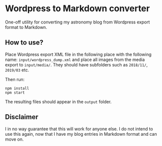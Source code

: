 # Wordpress to Markdown converter

One-off utility for converting my astronomy blog from Wordpress export format to
Markdown.

## How to use?

Place Wordpress export XML file in the following place with the following name:
`input/wordpress_dump.xml` and place all images from the media export to
`input/media/`. They should have subfolders such as `2018/11/`, `2019/03` etc.

Then run:

```
npm install
npm start
```

The resulting files should appear in the `output` folder.

## Disclaimer

I in no way guarantee that this will work for anyone else. I do not intend to
use this again, now that I have my blog entries in Markdown format and can move
on.

